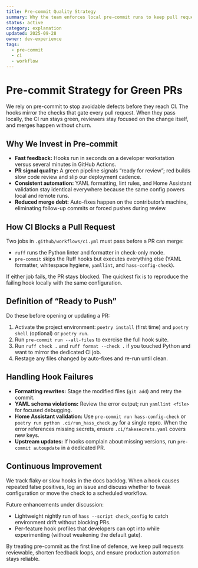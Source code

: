 ```yaml
---
title: Pre-commit Quality Strategy
summary: Why the team enforces local pre-commit runs to keep pull requests unblocked.
status: active
category: explanation
updated: 2025-09-28
owner: dev-experience
tags:
  - pre-commit
  - ci
  - workflow
---
```


# Pre-commit Strategy for Green PRs

We rely on pre-commit to stop avoidable defects before they reach CI. The hooks mirror the checks that gate every pull request. When they pass locally, the CI run stays green, reviewers stay focused on the change itself, and merges happen without churn.

## Why We Invest in Pre-commit
- **Fast feedback:** Hooks run in seconds on a developer workstation versus several minutes in GitHub Actions.
- **PR signal quality:** A green pipeline signals “ready for review”; red builds slow code review and slip our deployment cadence.
- **Consistent automation:** YAML formatting, lint rules, and Home Assistant validation stay identical everywhere because the same config powers local and remote runs.
- **Reduced merge debt:** Auto-fixes happen on the contributor’s machine, eliminating follow-up commits or forced pushes during review.

## How CI Blocks a Pull Request
Two jobs in `.github/workflows/ci.yml` must pass before a PR can merge:
- `ruff` runs the Python linter and formatter in check-only mode.
- `pre-commit` skips the Ruff hooks but executes everything else (YAML formatter, whitespace hygiene, `yamllint`, and `hass-config-check`).

If either job fails, the PR stays blocked. The quickest fix is to reproduce the failing hook locally with the same configuration.

## Definition of “Ready to Push”
Do these before opening or updating a PR:
1. Activate the project environment: `poetry install` (first time) and `poetry shell` (optional) or `poetry run`.
2. Run `pre-commit run --all-files` to exercise the full hook suite.
3. Run `ruff check .` and `ruff format --check .` if you touched Python and want to mirror the dedicated CI job.
4. Restage any files changed by auto-fixes and re-run until clean.

## Handling Hook Failures
- **Formatting rewrites:** Stage the modified files (`git add`) and retry the commit.
- **YAML schema violations:** Review the error output; run `yamllint <file>` for focused debugging.
- **Home Assistant validation:** Use `pre-commit run hass-config-check` or `poetry run python .ci/run_hass_check.py` for a single repro. When the error references missing secrets, ensure `.ci/fakesecrets.yaml` covers new keys.
- **Upstream updates:** If hooks complain about missing versions, run `pre-commit autoupdate` in a dedicated PR.

## Continuous Improvement
We track flaky or slow hooks in the docs backlog. When a hook causes repeated false positives, log an issue and discuss whether to tweak configuration or move the check to a scheduled workflow.

Future enhancements under discussion:
- Lightweight nightly run of `hass --script check_config` to catch environment drift without blocking PRs.
- Per-feature hook profiles that developers can opt into while experimenting (without weakening the default gate).

By treating pre-commit as the first line of defence, we keep pull requests reviewable, shorten feedback loops, and ensure production automation stays reliable.

